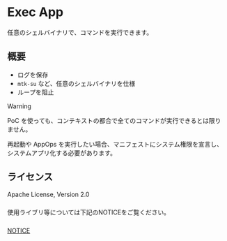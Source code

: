 # Exec App

任意のシェルバイナリで、コマンドを実行できます。

## 概要

- ログを保存
- `mtk-su` など、任意のシェルバイナリを仕様
- ループを阻止

> [!WARNING]
> PoC を使っても、コンテキストの都合で全てのコマンドが実行できるとは限りません。

再起動や AppOps を実行したい場合、マニフェストにシステム権限を宣言し、システムアプリ化する必要があります。

## ライセンス
Apache License, Version 2.0
###
使用ライブリ等については下記のNOTICEをご覧ください。
#####
[NOTICE](./NOTICE.md)
